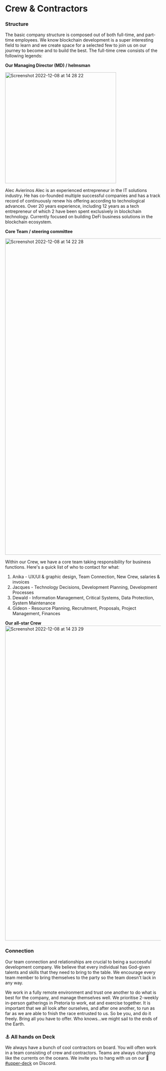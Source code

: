 # Crew & Contractors

### Structure

The basic company structure is composed out of both full-time, and part-time employees. We know blockchain development is a super interesting field to learn and we create space for a selected few to join us on our journey to become and to build the best. The full-time crew consists of the following legends:

**Our Managing Director (MD) / helmsman**

<img width="359" alt="Screenshot 2022-12-08 at 14 28 22" src="https://user-images.githubusercontent.com/108277716/206446620-611b432e-fa78-4828-8cb2-7bbf33de396b.png">

Alec Avierinos
Alec is an experienced entrepreneur in the IT solutions industry. He has co-founded multiple successful companies and has a track record of continuously renew his offering according to technological advances. Over 20 years experience, including  12 years as a tech entrepreneur of which 2 have been spent exclusively in blockchain technology. Currently focused on building DeFi business solutions in the blockchain ecosystem.



**Core Team / steering committee**

<img width="1023" alt="Screenshot 2022-12-08 at 14 22 28" src="https://user-images.githubusercontent.com/108277716/206446261-e3800319-fc09-44e2-85bd-c527484a5712.png">

Within our Crew, we have a core team taking responsibility for business functions. Here's a quick list of who to contact for what:

1. Anika - UX/UI & graphic design, Team Connection, New Crew, salaries & invoices
2. Jacques - Technology Decisions, Development Planning, Development Processes
3. Dewald - Information Management, Critical Systems, Data Protection, System Maintenance
4. Gideon - Resource Planning, Recruitment, Proposals, Project Management, Finances

**Our all-star Crew**
<img width="1018" alt="Screenshot 2022-12-08 at 14 23 29" src="https://user-images.githubusercontent.com/108277716/206445569-38f27994-a4ea-4c45-a90a-ef44b6d03f2f.png">

### Connection

Our team connection and relationships are crucial to being a successful development company. We believe that every individual has God-given talents and skills that they need to bring to the table. We encourage every team member to bring themselves to the party so the team doesn't lack in any way.&#x20;

We work in a fully remote environment and trust one another to do what is best for the company, and manage themselves well. We prioritise 2-weekly in-person gatherings in Pretoria to work, eat and exercise together. It is important that we all look after ourselves, and after one another, to run as far as we are able to fnish the race entrusted to us. So be you, and do it freely. Bring all you have to offer. Who knows...we might sail to the ends of the Earth.

### ⚓ All hands on Deck

We always have a bunch of cool contractors on board. You will often work in a team consisting of crew and contractors. Teams are always changing like the currents on the oceans. We invite you to hang with us on our 🍹[#upper-deck](https://discord.gg/GNmzHygT) on Discord.
